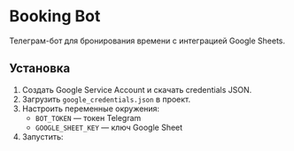 # Booking Bot
Телеграм-бот для бронирования времени с интеграцией Google Sheets.

## Установка
1. Создать Google Service Account и скачать credentials JSON.
2. Загрузить `google_credentials.json` в проект.
3. Настроить переменные окружения:
   - `BOT_TOKEN` — токен Telegram
   - `GOOGLE_SHEET_KEY` — ключ Google Sheet
4. Запустить:

